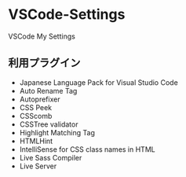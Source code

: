 # VSCode-Settings
VSCode My Settings


## 利用プラグイン
+ Japanese Language Pack for Visual Studio Code
+ Auto Rename Tag
+ Autoprefixer
+ CSS Peek
+ CSScomb
+ CSSTree validator
+ Highlight Matching Tag
+ HTMLHint
+ IntelliSense for CSS class names in HTML
+ Live Sass Compiler
+ Live Server
